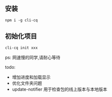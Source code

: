 ## 安装

`npm i -g cli-cq`

## 初始化项目

`cli-cq init xxx`

ps: 网速慢的同学,请耐心等待

todo:

- 增加进度和加载显示
- 优化文件夹问题
- update-notifier 用于检查包的线上版本与本地版本
